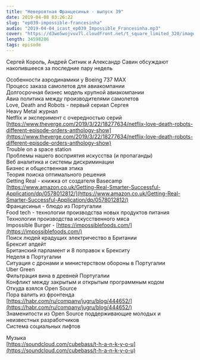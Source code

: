 ```yaml
---
title: "Невероятная Францесинья - выпуск 39"
date: 2019-04-08 03:26:22
slug: "ep039-impossible-francesinha"
audio: "2019-04-04_icast_ep039_Impossible_Francesinha.mp3"
cover: "https://d3wo5wojvuv7l.cloudfront.net/t_square_limited_320/images.spreaker.com/original/d20daaa729fc8cae11f6717f5c961b50.jpg"
length: 34598286
tags: episode
---
```

Сергей Король, Андрей Ситник и Александр Савин обсуждают накопившееся за последние пару недель  
  
Особенности аэродинамики у Boeing 737 MAX  
Процесс заказа самолетов для авиакомпании  
Долгосрочная бизнес модель крупной авиакомпании  
Авиа политика между производителями самолетов  
Love, Death and Robots - первый сериал Сергея  
Heavy Metal журнал  
Netflix и эксперимент с очередностью серий [https://www.theverge.com/2019/3/22/18277634/netflix-love-death-robots-different-episode-orders-anthology-show](https://www.theverge.com/2019/3/22/18277634/netflix-love-death-robots-different-episode-orders-anthology-show)  
Trouble on a space station  
Проблемы нашего восприятия искусства (и пропаганды)  
Веб аналитика и системы дискриминации  
Бизнес и общественная этика  
Теория поиска оптимального решения  
Getting Real - книжка от создателя Basecamp [https://www.amazon.co.uk/Getting-Real-Smarter-Successful-Application/dp/0578012812/](https://www.amazon.co.uk/Getting-Real-Smarter-Successful-Application/dp/0578012812/)  
Францесинья - блюдо из Португалии  
Food tech - технологии производства новых продуктов питания  
Технологии производства искусственного мяса  
Impossible Burger - [https://impossiblefoods.com/](https://impossiblefoods.com/)  
Поиск людей крадущих электричество в Британии  
Брексит апдейт  
Британский парламент и 8 поправок к Брекситу  
Неделя в Португалии  
Ситуация с дронами и министерством обороны в Португалии  
Uber Green  
Фильтрация вина в древней Португалии  
Конфликт между закрытым и открытым программным кодом  
Откуда взялся Open Source  
Пора валить из фронтенда [https://habr.com/ru/company/jugru/blog/444652/](https://habr.com/ru/company/jugru/blog/444652/)  
Знаменитости из Open Source поддерживающие молодых и неизвестных разработчиков  
Система социальных лифтов  
  
Музыка  
[https://soundcloud.com/cubebass/t-h-a-n-k-y-o-u](https://soundcloud.com/cubebass/t-h-a-n-k-y-o-u)
